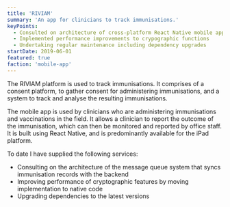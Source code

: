 ```yaml
---
title: 'RIVIAM'
summary: 'An app for clinicians to track immunisations.'
keyPoints:
  - Consulted on architecture of cross-platform React Native mobile app
  - Implemented performance improvements to crypographic functions
  - Undertaking regular maintenance including dependency upgrades
startDate: 2019-06-01
featured: true
faction: 'mobile-app'
---
```


The RIVIAM platform is used to track immunisations. It comprises of a consent platform, to gather consent for administering immunisations, and a system to track and analyse the resulting immunisations.

The mobile app is used by clinicians who are administering immunisations and vaccinations in the field. It allows a clinician to report the outcome of the immunisation, which can then be monitored and reported by office staff. It is built using React Native, and is predominantly available for the iPad platform.

To date I have supplied the following services:

- Consulting on the architecture of the message queue system that syncs immunisation records with the backend
- Improving performance of cryptographic features by moving implementation to native code
- Upgrading dependencies to the latest versions

